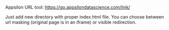 Appsilon URL tool: https://go.appsilondatascience.com/link/

Just add new directory with proper index.html file. 
You can choose between url masking (original page is in an iframe) or
visible redirection.
